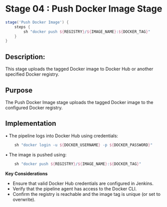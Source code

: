 # Stage 04 : Push Docker Image Stage

```groovy
stage('Push Docker Image') {
    steps {
        sh "docker push ${REGISTRY}/${IMAGE_NAME}:${DOCKER_TAG}"
    }
}
```
## **Description:**
This stage uploads the tagged Docker image to Docker Hub or another specified Docker registry.

## Purpose
The Push Docker Image stage uploads the tagged Docker image to the configured Docker registry.

## Implementation
•  The pipeline logs into Docker Hub using credentials:
```groovy
    sh "docker login -u ${DOCKER_USERNAME} -p ${DOCKER_PASSWORD}"
```
•	The image is pushed using:
```groovy
    sh "docker push ${REGISTRY}/${IMAGE_NAME}:${DOCKER_TAG}"
```
**Key Considerations**
- Ensure that valid Docker Hub credentials are configured in Jenkins.
- Verify that the pipeline agent has access to the Docker CLI.
- Confirm the registry is reachable and the image tag is unique (or set to overwrite).